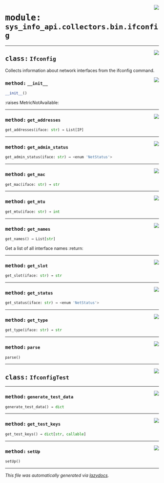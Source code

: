 <!-- markdownlint-disable -->

<a href="../src/sys_info_api/collectors/bin/ifconfig.py#L0"><img align="right" style="float:right;" src="https://img.shields.io/badge/-source-cccccc?style=flat-square"></a>

# <kbd>module:</kbd> `sys_info_api.collectors.bin.ifconfig`






---

<a href="../src/sys_info_api/collectors/bin/ifconfig.py#L24"><img align="right" style="float:right;" src="https://img.shields.io/badge/-source-cccccc?style=flat-square"></a>

## <kbd>class:</kbd> `Ifconfig`
Collects information about network interfaces from the ifconfig command. 

<a href="../src/sys_info_api/collectors/bin/ifconfig.py#L29"><img align="right" style="float:right;" src="https://img.shields.io/badge/-source-cccccc?style=flat-square"></a>

### <kbd>method:</kbd> `__init__`

```python
__init__()
```

:raises MetricNotAvailable: 




---

<a href="../src/sys_info_api/collectors/bin/ifconfig.py#L142"><img align="right" style="float:right;" src="https://img.shields.io/badge/-source-cccccc?style=flat-square"></a>

### <kbd>method:</kbd> `get_addresses`

```python
get_addresses(iface: str) → List[IP]
```





---

<a href="../src/sys_info_api/collectors/bin/ifconfig.py#L136"><img align="right" style="float:right;" src="https://img.shields.io/badge/-source-cccccc?style=flat-square"></a>

### <kbd>method:</kbd> `get_admin_status`

```python
get_admin_status(iface: str) → <enum 'NetStatus'>
```





---

<a href="../src/sys_info_api/collectors/bin/ifconfig.py#L130"><img align="right" style="float:right;" src="https://img.shields.io/badge/-source-cccccc?style=flat-square"></a>

### <kbd>method:</kbd> `get_mac`

```python
get_mac(iface: str) → str
```





---

<a href="../src/sys_info_api/collectors/bin/ifconfig.py#L127"><img align="right" style="float:right;" src="https://img.shields.io/badge/-source-cccccc?style=flat-square"></a>

### <kbd>method:</kbd> `get_mtu`

```python
get_mtu(iface: str) → int
```





---

<a href="../src/sys_info_api/collectors/bin/ifconfig.py#L116"><img align="right" style="float:right;" src="https://img.shields.io/badge/-source-cccccc?style=flat-square"></a>

### <kbd>method:</kbd> `get_names`

```python
get_names() → List[str]
```

Get a list of all interface names :return: 

---

<a href="../src/sys_info_api/collectors/bin/ifconfig.py#L124"><img align="right" style="float:right;" src="https://img.shields.io/badge/-source-cccccc?style=flat-square"></a>

### <kbd>method:</kbd> `get_slot`

```python
get_slot(iface: str) → str
```





---

<a href="../src/sys_info_api/collectors/bin/ifconfig.py#L133"><img align="right" style="float:right;" src="https://img.shields.io/badge/-source-cccccc?style=flat-square"></a>

### <kbd>method:</kbd> `get_status`

```python
get_status(iface: str) → <enum 'NetStatus'>
```





---

<a href="../src/sys_info_api/collectors/bin/ifconfig.py#L139"><img align="right" style="float:right;" src="https://img.shields.io/badge/-source-cccccc?style=flat-square"></a>

### <kbd>method:</kbd> `get_type`

```python
get_type(iface: str) → str
```





---

<a href="../src/sys_info_api/collectors/bin/ifconfig.py#L38"><img align="right" style="float:right;" src="https://img.shields.io/badge/-source-cccccc?style=flat-square"></a>

### <kbd>method:</kbd> `parse`

```python
parse()
```






---

<a href="../src/sys_info_api/collectors/bin/ifconfig.py#L146"><img align="right" style="float:right;" src="https://img.shields.io/badge/-source-cccccc?style=flat-square"></a>

## <kbd>class:</kbd> `IfconfigTest`







---

<a href="../src/sys_info_api/collectors/bin/ifconfig.py#L167"><img align="right" style="float:right;" src="https://img.shields.io/badge/-source-cccccc?style=flat-square"></a>

### <kbd>method:</kbd> `generate_test_data`

```python
generate_test_data() → dict
```





---

<a href="../src/sys_info_api/collectors/bin/ifconfig.py#L150"><img align="right" style="float:right;" src="https://img.shields.io/badge/-source-cccccc?style=flat-square"></a>

### <kbd>method:</kbd> `get_test_keys`

```python
get_test_keys() → dict[str, callable]
```





---

<a href="../src/sys_info_api/collectors/bin/ifconfig.py#L147"><img align="right" style="float:right;" src="https://img.shields.io/badge/-source-cccccc?style=flat-square"></a>

### <kbd>method:</kbd> `setUp`

```python
setUp()
```








---

_This file was automatically generated via [lazydocs](https://github.com/ml-tooling/lazydocs)._
